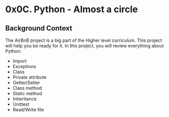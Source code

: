 # 0x0C. Python - Almost a circle

## Background Context

The AirBnB project is a big part of the Higher level curriculum. This project will help you be ready for it.
In this project, you will review everything about Python:

- Import
- Exceptions
- Class
- Private attribute
- Getter/Setter
- Class method
- Static method
- Inheritance
- Unittest
- Read/Write file
